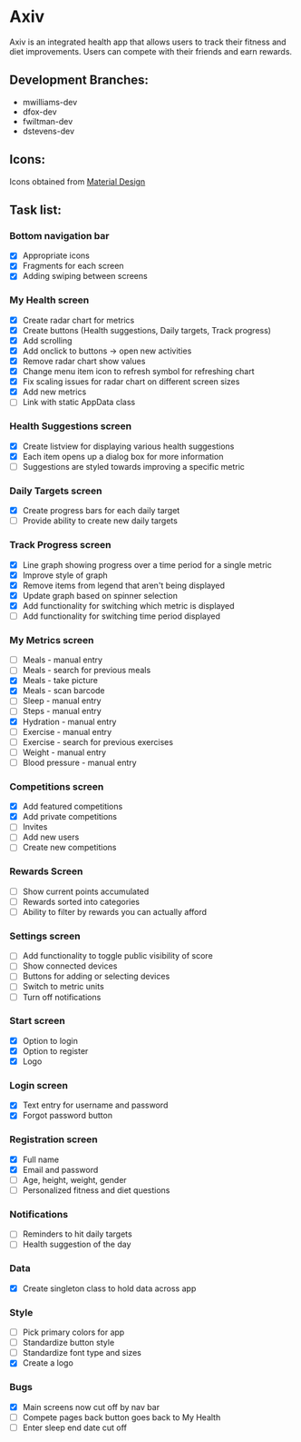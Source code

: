 # Axiv
Axiv is an integrated health app that allows users to track their fitness and
diet improvements. Users can compete with their friends and earn rewards.
## Development Branches:
* mwilliams-dev
* dfox-dev
* fwiltman-dev
* dstevens-dev
## Icons:
Icons obtained from [Material Design](https://material.io/tools/icons/)
## Task list:
### Bottom navigation bar
- [x] Appropriate icons
- [x] Fragments for each screen
- [x] Adding swiping between screens
### My Health screen
- [x] Create radar chart for metrics
- [x] Create buttons (Health suggestions, Daily targets, Track progress)
- [x] Add scrolling
- [x] Add onclick to buttons -> open new activities
- [x] Remove radar chart show values
- [x] Change menu item icon to refresh symbol for refreshing chart
- [x] Fix scaling issues for radar chart on different screen sizes
- [x] Add new metrics
- [ ] Link with static AppData class
### Health Suggestions screen
- [x] Create listview for displaying various health suggestions
- [x] Each item opens up a dialog box for more information
- [ ] Suggestions are styled towards improving a specific metric
### Daily Targets screen
- [x] Create progress bars for each daily target
- [ ] Provide ability to create new daily targets
### Track Progress screen
- [x] Line graph showing progress over a time period for a single metric 
- [x] Improve style of graph
- [x] Remove items from legend that aren't being displayed
- [x] Update graph based on spinner selection
- [x] Add functionality for switching which metric is displayed
- [ ] Add functionality for switching time period displayed
### My Metrics screen
- [ ] Meals - manual entry
- [ ] Meals - search for previous meals
- [x] Meals - take picture
- [x] Meals - scan barcode
- [ ] Sleep - manual entry
- [ ] Steps - manual entry
- [x] Hydration - manual entry
- [ ] Exercise - manual entry
- [ ] Exercise - search for previous exercises
- [ ] Weight - manual entry
- [ ] Blood pressure - manual entry
### Competitions screen
- [x] Add featured competitions
- [x] Add private competitions
- [ ] Invites
- [ ] Add new users
- [ ] Create new competitions
### Rewards Screen
- [ ] Show current points accumulated
- [ ] Rewards sorted into categories
- [ ] Ability to filter by rewards you can actually afford
### Settings screen
- [ ] Add functionality to toggle public visibility of score
- [ ] Show connected devices
- [ ] Buttons for adding or selecting devices
- [ ] Switch to metric units
- [ ] Turn off notifications
### Start screen
- [x] Option to login
- [x] Option to register
- [x] Logo
### Login screen
- [x] Text entry for username and password
- [x] Forgot password button 
### Registration screen
- [x] Full name
- [x] Email and password
- [ ] Age, height, weight, gender
- [ ] Personalized fitness and diet questions
### Notifications
- [ ] Reminders to hit daily targets
- [ ] Health suggestion of the day
### Data
- [x] Create singleton class to hold data across app
### Style
- [ ] Pick primary colors for app
- [ ] Standardize button style
- [ ] Standardize font type and sizes
- [x] Create a logo
### Bugs
- [x] Main screens now cut off by nav bar
- [ ] Compete pages back button goes back to My Health
- [ ] Enter sleep end date cut off
